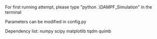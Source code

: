 For first running attempt, please type "python .\DAMPF_Simulation" in the terminal

Parameters can be modified in config.py

Dependency list: numpy scipy matplotlib tqdm quimb